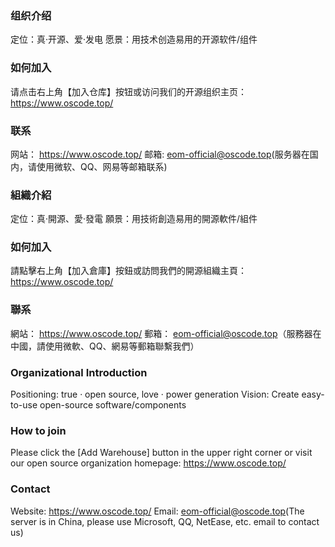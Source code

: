 ### 组织介绍
定位：真·开源、爱·发电
愿景：用技术创造易用的开源软件/组件

### 如何加入
请点击右上角【加入仓库】按钮或访问我们的开源组织主页：
https://www.oscode.top/

### 联系
网站：
https://www.oscode.top/
邮箱:
eom-official@oscode.top(服务器在国内，请使用微软、QQ、网易等邮箱联系)

### 組織介紹
定位：真·開源、愛·發電
願景：用技術創造易用的開源軟件/組件

### 如何加入
請點擊右上角【加入倉庫】按鈕或訪問我們的開源組織主頁：
https://www.oscode.top/

### 聯系
網站：
https://www.oscode.top/
郵箱：
eom-official@oscode.top（服務器在中國，請使用微軟、QQ、網易等郵箱聯繫我們）

### Organizational Introduction
Positioning: true · open source, love · power generation
Vision: Create easy-to-use open-source software/components

### How to join
Please click the [Add Warehouse] button in the upper right corner or visit our open source organization homepage: 
https://www.oscode.top/

### Contact
Website:
https://www.oscode.top/
Email:
eom-official@oscode.top(The server is in China, please use Microsoft, QQ, NetEase, etc. email to contact us)
